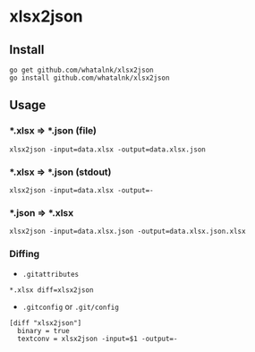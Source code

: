 # xlsx2json
## Install
```
go get github.com/whatalnk/xlsx2json
go install github.com/whatalnk/xlsx2json
```
## Usage
### *.xlsx => *.json (file)
```
xlsx2json -input=data.xlsx -output=data.xlsx.json
```
### *.xlsx => *.json (stdout)
```
xlsx2json -input=data.xlsx -output=-
```
### *.json => *.xlsx
```
xlsx2json -input=data.xlsx.json -output=data.xlsx.json.xlsx
```

### Diffing
*  `.gitattributes`
```
*.xlsx diff=xlsx2json
```
* `.gitconfig` or `.git/config`
```
[diff "xlsx2json"]
  binary = true
  textconv = xlsx2json -input=$1 -output=-
```